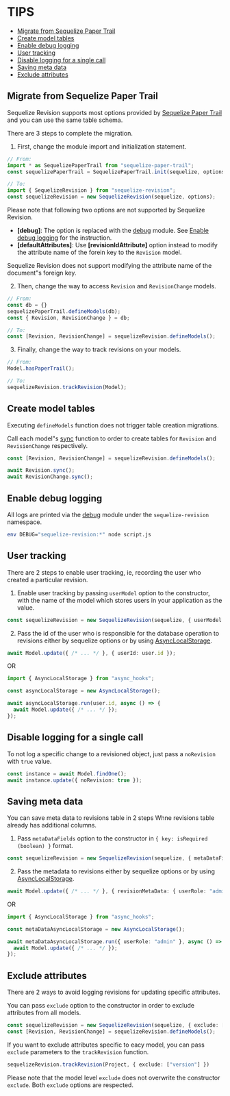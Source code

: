 # TIPS

- [Migrate from Sequelize Paper Trail](#migrate-from-sequelize-paper-trail)
- [Create model tables](#create-model-tables)
- [Enable debug logging](#enable-debug-logging)
- [User tracking](#user-tracking)
- [Disable logging for a single call](#disable-logging-for-a-single-call)
- [Saving meta data](#saving-meta-data)
- [Exclude attributes](#exclude-attributes)

## Migrate from Sequelize Paper Trail

Sequelize Revision supports most options provided by [Sequelize Paper Trail](https://github.com/nielsgl/sequelize-paper-trail) and you can use the same table schema.

There are 3 steps to complete the migration.

1. First, change the module import and initialization statement.

```typescript
// From:
import * as SequelizePaperTrail from "sequelize-paper-trail";
const sequelizePaperTrail = SequelizePaperTrail.init(sequelize, options);

// To:
import { SequelizeRevision } from "sequelize-revision";
const sequelizeRevision = new SequelizeRevision(sequelize, options);
```

Please note that following two options are not supported by Sequelize Revision.

- **[debug]**: The option is replaced with the [debug](https://github.com/visionmedia/debug) module. See [Enable debug logging](#enable-debug-logging) for the instruction.
- **[defaultAttributes]**: Use **[revisionIdAttribute]** option instead to modify the attribute name of the forein key to the `Revision` model.

Sequelize Revision does not support modifying the attribute name of the document"s foreign key.

2. Then, change the way to access `Revision` and `RevisionChange` models.

```typescript
// From:
const db = {}
sequelizePaperTrail.defineModels(db);
const { Revision, RevisionChange } = db;

// To:
const [Revision, RevisionChange] = sequelizeRevision.defineModels();
```

3. Finally, change the way to track revisions on your models.

```typescript
// From:
Model.hasPaperTrail();

// To:
sequelizeRevision.trackRevision(Model);
```

## Create model tables

Executing `defineModels` function does not trigger table creation migrations.

Call each model"s [sync](https://sequelize.org/api/v6/class/src/model.js~model#static-method-sync) function to order to create tables for `Revision` and `RevisionChange` respectively.

```typescript
const [Revision, RevisionChange] = sequelizeRevision.defineModels();

await Revision.sync();
await RevisionChange.sync();
```

## Enable debug logging

All logs are printed via the [debug](https://github.com/visionmedia/debug) module under the `sequelize-revision` namespace.

```sh
env DEBUG="sequelize-revision:*" node script.js
```

## User tracking

There are 2 steps to enable user tracking, ie, recording the user who created a particular revision.

1. Enable user tracking by passing `userModel` option to the constructor, with the name of the model which stores users in your application as the value.

```typescript
const sequelizeRevision = new SequelizeRevision(sequelize, { userModel: "user" });
```

2. Pass the id of the user who is responsible for the database operation to revisions either by sequelize options or by using [AsyncLocalStorage](https://nodejs.org/api/async_context.html#class-asynclocalstorage).

```typescript
await Model.update({ /* ... */ }, { userId: user.id });
```

OR

```typescript
import { AsyncLocalStorage } from "async_hooks";

const asyncLocalStorage = new AsyncLocalStorage();

await asyncLocalStorage.run(user.id, async () => {
  await Model.update({ /* ... */ });
});
```

## Disable logging for a single call

To not log a specific change to a revisioned object, just pass a `noRevision` with `true` value.

```typescript
const instance = await Model.findOne();
await instance.update({ noRevision: true });
```

## Saving meta data

You can save meta data to revisions table in 2 steps Whne revisions table already has additional columns.
1. Pass `metaDataFields` option to the constructor in `{ key: isRequired (boolean) }` format.

```typescript
const sequelizeRevision = new SequelizeRevision(sequelize, { metaDataFields: { userRole: false } });
```

2. Pass the metadata to revisions either by sequelize options or by using [AsyncLocalStorage](https://nodejs.org/api/async_context.html#class-asynclocalstorage).

```typescript
await Model.update({ /* ... */ }, { revisionMetaData: { userRole: "admin" } });
```

OR

```typescript
import { AsyncLocalStorage } from "async_hooks";

const metaDataAsyncLocalStorage = new AsyncLocalStorage();

await metaDataAsyncLocalStorage.run({ userRole: "admin" }, async () => {
  await Model.update({ /* ... */ });
});
```

## Exclude attributes

There are 2 ways to avoid logging revisions for updating specific attributes.

You can pass `exclude` option to the constructor in order to exclude attributes from all models.

```typescript
const sequelizeRevision = new SequelizeRevision(sequelize, { exclude: ["version"] });
const [Revision, RevisionChange] = sequelizeRevision.defineModels();
```

If you want to exclude attributes specific to eacy model, you can pass `exclude` parameters to the `trackRevision` function.

```typescript
sequelizeRevision.trackRevision(Project, { exclude: ["version"] })
```

Please note that the model level `exclude` does not overwrite the constructor `exclude`. Both `exclude` options are respected.
